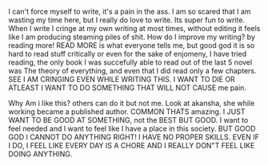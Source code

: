 I can't force myself to write, it's a pain in the ass. I am so scared that I am wasting my time here, but I really do love to write. Its super fun to write. When I write I cringe at my own writing at most times, without editing it feels like I am producing steaming piles of shit. How do I improve my writing? by reading more! READ MORE is what everyone tells me, but good god it is so hard to read stuff critically or even for the sake of enjomeny, I have tried reading, the only book I was succefully able to read out of the last 5 novel was The theory of everything, and even that I did read only a few chapters. SEE I AM CRINGING EVEN WHILE WRITING THIS. I WANT TO DIE OR ATLEAST I WANT TO DO SOMETHING THAT WILL NOT CAUSE me pain. 


Why Am i like this? others can do it but not me. Look at akansha, she while working became a published author. COMMON THATS amazing. I JUST WANT TO BE GOOD AT SOMETHING, not the BEST BUT GOOD. I want to feel needed and I want to feel like I have a place in this society. BUT GOOD GOD I CANNOT DO ANYTHING RIGHT! I HAVE NO PROPER SKILLS. EVEN IF I DO, I FEEL LIKE EVERY DAY IS A CHORE AND I REALLY DON"T FEEL LIKE DOING ANYTHING.

